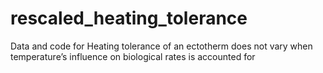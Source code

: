 # rescaled_heating_tolerance
Data and code for Heating tolerance of an ectotherm does not vary when temperature’s influence on biological rates is accounted for
